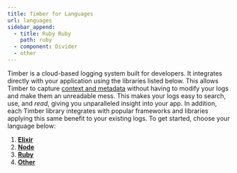 ```yaml
---
title: Timber for Languages
url: languages
sidebar_append:
  - title: Ruby Ruby
    path: ruby
  - component: Divider
  - other
---
```

Timber is a cloud-based logging system built for developers. It integrates directly with your application using the libraries listed below. This allows Timber to capture [context and metadata](/concepts/metadata-context-and-events) without having to modify your logs and make them an unreadable mess. This makes your logs easy to search, use, and _read_, giving you unparalleled insight into your app. In addition, each Timber library integrates with popular frameworks and libraries applying this same benefit to your existing logs. To get started, choose your language below:

1. [**Elixir**](elixir)
2. [**Node**](node)
3. [**Ruby**](ruby)
4. [**Other**](other)
